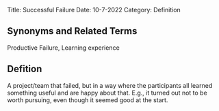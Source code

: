 Title: Successful Failure
Date: 10-7-2022
Category: Definition

## Synonyms and Related Terms

Productive Failure, Learning experience

## Defition

A project/team that failed, but in a way where the participants all learned something useful and are happy about that. E.g., it turned out not to be worth pursuing, even though it seemed good at the start.